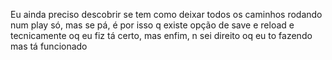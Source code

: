 Eu ainda preciso descobrir se tem como deixar todos os caminhos rodando num play só, mas se pá, é por isso q existe opção de save e reload e tecnicamente oq eu fiz tá certo, mas enfim, n sei direito oq eu to fazendo mas tá funcionado
